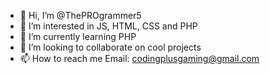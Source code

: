 - 👋 Hi, I’m @ThePROgrammer5
- 👀 I’m interested in JS, HTML, CSS and PHP
- 🌱 I’m currently learning PHP
- 💞️ I’m looking to collaborate on cool projects
- 📫 How to reach me Email: codingplusgaming@gmail.com

<!---
ThePROgrammer5/ThePROgrammer5 is a ✨ special ✨ repository because its `README.md` (this file) appears on your GitHub profile.
You can click the Preview link to take a look at your changes.
--->
